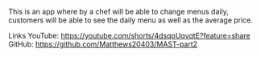 This is an app where by a chef will be able to change menus daily, customers will be able to see
the daily menu as well as the average price.

Links
YouTube: https://youtube.com/shorts/4dsqpUqvqtE?feature=share 
GitHub: https://github.com/Matthews20403/MAST-part2 
 

